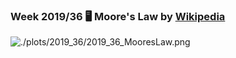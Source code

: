 ### Week 2019/36 🖥️ Moore's Law by [Wikipedia](https://en.wikipedia.org/wiki/Transistor_count)
![./plots/2019_36/2019_36_MooresLaw.png](https://github.com/Z3tt/TidyTuesday/blob/master/plots/2019_36/2019_36_MooresLaw.png)
<br/><br/>

